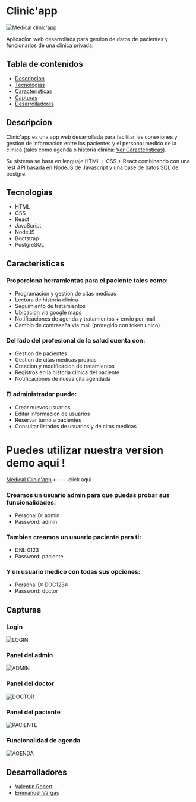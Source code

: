 # Clinic'app
![Medical clinic'app](https://i.ibb.co/BPfRjjk/Cli-NIC-APP.png)

Aplicacion web desarrollada para gestion de datos de pacientes y funcionarios de una clinica privada.

## Tabla de contenidos

- [Descripcion](#descripcion)
- [Tecnologias](#tecnologias)
- [Caracteristicas](#caracteristicas)
- [Capturas](#capturas)
- [Desarrolladores](#Desarrolladores)

## Descripcion

Clinic'app es una app web desarrollada para facilitar las conexiones y gestion de informacion entre los pacientes y el personal medico de la clinica (tales como agenda o historia clinica: [Ver Caracteristicas](#caracteristicas)).

Su sistema se basa en lenguaje HTML + CSS + React combinando con una rest API basada en NodeJS de Javascript y una base de datos SQL de postgre.

## Tecnologias

- HTML
- CSS
- React
- JavaScript
- NodeJS
- Bootstrap
- PostgreSQL

## Caracteristicas

### Proporciona herramientas para el paciente tales como:

- Programacion y gestion de citas medicas
- Lectura de historia clinica
- Seguimiento de tratamientos
- Ubicacion via google maps
- Notificaciones de agenda y tratamientos + envio por mail
- Cambio de contraseña via mail (protegido con token unico)

### Del lado del profesional de la salud cuenta con:

- Gestion de pacientes
- Gestion de citas medicas propias
- Creacion y modificacion de tratamientos
- Registros en la historia clinica del paciente
- Notificaciones de nueva cita agendada


### El administrador puede:

- Crear nuevos usuarios
- Editar informacion de usuarios
- Reservar turno a pacientes
- Consultar listados de usuarios y de citas medicas


# Puedes utilizar nuestra version demo aqui !

[Medical Clinic'app](https://medical-clinic-app.vercel.app/) <--- click aqui

### Creamos un usuario admin para que puedas probar sus funcionalidades:

- PersonalID: admin
- Password: admin

### Tambien creamos un usuario paciente para ti:

- DNI: 0123
- Password: paciente

### Y un usuario medico con todas sus opciones:

- PersonalID: DOC1234
- Password: doctor

## Capturas

### Login

![LOGIN](https://i.ibb.co/sKScfKs/Login.png)

### Panel del admin

![ADMIN](https://i.ibb.co/px8ccsr/panel-admin.png)

### Panel del doctor

![DOCTOR](https://i.ibb.co/6RtG0F7/panel-doc.png)

### Panel del paciente

![PACIENTE](https://i.ibb.co/w6QrWZr/panel-paciente.png)

### Funcionalidad de agenda

![AGENDA](https://i.ibb.co/phdTvBD/calendario.png)


## Desarrolladores

- [Valentin Robert](https://github.com/ValentinFrAr)
- [Emmanuel Vargas](https://github.com/EmmanuelV22)

